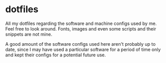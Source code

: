 # dotfiles

All my dotfiles regarding the software and machine configs used by me. Feel free to look around. Fonts, images and even some scripts and their snippets are not mine.

A good amount of the software configs used here aren't probably up to date, since I may have used
a particular software for a period of time only and kept their configs for a potential future use.

